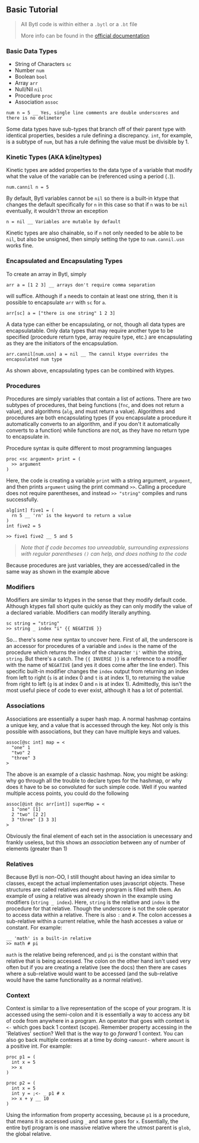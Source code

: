 ## Basic Tutorial
> All Bytl code is within either a `.bytl` or a `.bt` file
>
> More info can be found in the [official documentation](http://127.0.0.1:5173/)

### Basic Data Types
* String of Characters `sc`
* Number `num`
* Boolean `bool`
* Array `arr`
* Null/Nil `nil`
* Procedure `proc`
* Association `assoc`

```
num n = 5 __ Yes, single line comments are double underscores and there is no delimeter
```

Some data types have sub-types that branch off of their parent type with identical properties, besides a rule defining a discrepancy. `int`, for example, is a subtype of `num`, but has a rule defining the value must be divisible by 1.

### Kinetic Types (AKA k(ine)types)
Kinetic types are added properties to the data type of a variable that modify what the value of the variable can be (referenced using a period (`.`)).

```
num.cannil n = 5
```
By default, Bytl variables cannot be `nil` so there is a built-in ktype that changes the default specifically for `n` in this case so that if `n` was to be `nil` eventually, it wouldn't throw an exception
```
n = nil __ Variables are mutable by default
```
Kinetic types are also chainable, so if `n` not only needed to be able to be `nil`, but also be unsigned, then simply setting the type to `num.cannil.usn` works fine.

### Encapsulated and Encapsulating Types
To create an array in Bytl, simply 
```
arr a = [1 2 3] __ arrays don't require comma separation
``` 
will suffice. Although if `a` needs to contain at least one string, then it is possible to encapsulate `arr` with `sc` for `a`. 
```
arr[sc] a = ["there is one string" 1 2 3]
```
A data type can either be encapsulating, or not, though all data types are encapsulatable. Only data types that may require another type to be specified (procedure return type, array require type, etc.) are encapsulating as they are the initiators of the encapsulation.

```
arr.cannil[num.usn] a = nil __ The cannil ktype overrides the encapsulated num type
```
As shown above, encapsulating types can be combined with ktypes.

### Procedures
Procedures are simply variables that contain a list of actions. There are two subtypes of procedures, that being functions (`fnc`, and does not return a value), and algorithms (`alg`, and must return a value). Algorithms and procedures are both encapsulating types (if you encapsulate a procedure it automatically converts to an algorithm, and if you don't it automatically converts to a function) while functions are not, as they have no return type to encapsulate in.

Procedure syntax is quite different to most programming languages
```
proc <sc argument> print = (
  >> argument
)
```
Here, the code is creating a variable `print` with a string argument, `argument`, and then prints `argument` using the print command `>>`. Calling a procedure does not require parentheses, and instead `>> "string"` compiles and runs successfully.

```
alg[int] five1 = (
  rn 5 __ 'rn' is the keyword to return a value
)
int five2 = 5

>> five1 five2 __ 5 and 5
```
> _Note that if code becomes too unreadable, surrounding expressions with regular parentheses `()` can help, and does nothing to the code_

Because procedures are just variables, they are accessed/called in the same way as shown in the example above

### Modifiers
Modifiers are similar to ktypes in the sense that they modify default code. Although ktypes fall short quite quickly as they can only modify the value of a declared variable. Modifiers can modify literally anything. 
```
sc string = "string"
>> string _ index "i" {{ NEGATIVE }}
```
So... there's some new syntax to uncover here. First of all, the underscore is an accessor for procedures of a variable and `index` is the name of the procedure which returns the index of the character `'i'` within the string, `string`. But there's a catch. The `{{ INVERSE }}` is a reference to a modifier with the name of `NEGATIVE` (and yes it does come after the line ender). This specific built-in modifier changes the `index` output from returning an index from left to right (`s` is at index 0 and `t` is at index 1), to returning the value from right to left (`g` is at index 0 and `n` is at index 1). Admittedly, this isn't the most useful piece of code to ever exist, although it has a lot of potential. 

### Associations
Associations are essentially a super hash map. A normal hashmap contains a unique key, and a value that is accessed through the key. Not only is this possible with associations, but they can have multiple keys and values.
```
assoc[@sc int] map = <
  "one" 1
  "two" 2
  "three" 3
>
```
The above is an example of a classic hashmap. Now, you might be asking: why go through all the trouble to declare types for the hashmap, or why does it have to be so convoluted for such simple code. Well if you wanted multiple access points, you could do the following 
```
assoc[@int @sc arr[int]] superMap = <
  1 "one" [1]
  2 "two" [2 2]
  3 "three" [3 3 3]
>
``` 
Obviously the final element of each set in the association is unecessary and frankly useless, but this shows an _association_ between any of number of elements (greater than 1)

### Relatives
Because Bytl is non-OO, I still thought about having an idea similar to classes, except the actual implementation uses javascript objects. These structures are called relatives and every program is filled with them. An example of using a relative was already shown in the example using modifiers (`string _ index`). Here, `string` is the relative and `index` is the procedure for that relative. Though the underscore is not the sole operator to access data within a relative. There is also `:` and `#`. The colon accesses a sub-relative within a current relative, while the hash accesses a value or constant. For example: 
```
__ 'math' is a built-in relative
>> math # pi
``` 
`math` is the relative being referenced, and `pi` is the constant within that relative that is being accessed. The colon on the other hand isn't used very often but if you are creating a relative (see the docs) then there are cases where a sub-relative would want to be accessed (and the sub-relative would have the same functionality as a normal relative).

### Context
Context is similar to a live representation of the scope of your program. It is accessed using the semi-colon and it is essentially a way to access any bit of code from anywhere in a program. An operator that goes with context is `<-` which goes back 1 context (scope). Remember property accessing in the 'Relatives' section? Well that is the way to go <em>forward</em> 1 context. You can also go back multiple contexes at a time by doing `<amount-` where `amount` is a positive int. For example: 
```
proc p1 = (
  int x = 5
  >> x
)

proc p2 = (
  int x = 5
  int y = ;<- _ p1 # x
  >> x + y __ 10
)
``` 
Using the information from property accessing, because `p1` is a procedure, that means it is accessed using `_` and same goes for `x`. Essentially, the entire bytl program is one massive relative where the utmost parent is `glob`, the global relative.
